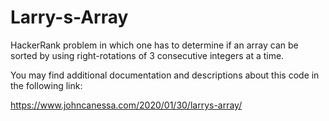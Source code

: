 # Larry-s-Array
HackerRank problem in which one has to determine if an array can be sorted by using right-rotations of 3 consecutive integers at a time.

You may find additional documentation and descriptions about this code in the following link:

https://www.johncanessa.com/2020/01/30/larrys-array/
